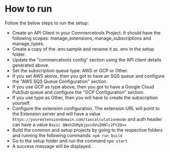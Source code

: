 # How to run

Follow the below steps to run the setup:

- Create an API Client in your Commercetools Project. It should have the following scopes: manage_extensions, manage_subscriptions and manage_types.
- Create a copy of the .env.sample and rename it as .env in the setup folder.
- Update the "commercetools config" section using the API client details generated above.
- Set the subscription queue type: AWS or GCP or Other.
- If you set AWS above, then you got to have an SQS queue and configure the "AWS SQS Queue Configuration" section.
- If you use GCP as type above, then you got to have a Google Cloud PubSub queue and configure the "GCP Configuration" section.
- If you use type as Other, then you will have to create the subscription yourself.
- Configure the extension configuration. The extension URL will point to the Extension server and will have a value `https://yourextensiondomain.com/taxcalculationmode` and auth header can have a value `Basic QWxhZGRpbjpvcGVuIHNlc2FtZQ==`
- Build the common and setup projects by going to the respective folders and running the following commands: `npm run build`
- Go to the setup folder and run the command `npm start`
- A success message will be displayed.
